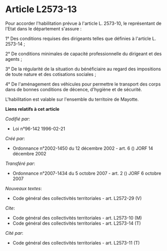 # Article L2573-13

Pour accorder l'habilitation prévue à l'article L. 2573-10, le représentant de l'Etat dans le département s'assure :

1° Des conditions requises des dirigeants telles que définies à l'article L. 2573-14 ;

2° De conditions minimales de capacité professionnelle du dirigeant et des agents ;

3° De la régularité de la situation du bénéficiaire au regard des impositions de toute nature et des cotisations sociales ;

4° De l'aménagement des véhicules pour permettre le transport des corps dans de bonnes conditions de décence, d'hygiène et de
sécurité.

L'habilitation est valable sur l'ensemble du territoire de Mayotte.

**Liens relatifs à cet article**

_Codifié par_:

  - Loi n°96-142 1996-02-21

_Créé par_:

  - Ordonnance n°2002-1450 du 12 décembre 2002 - art. 6 () JORF 14 décembre 2002

_Transféré par_:

  - Ordonnance n°2007-1434 du 5 octobre 2007 - art. 2 () JORF 6 octobre 2007

_Nouveaux textes_:

  - Code général des collectivités territoriales - art. L2572-29 (V)

_Cite_:

  - Code général des collectivités territoriales - art. L2573-10 (M)
  - Code général des collectivités territoriales - art. L2573-14 (T)

_Cité par_:

  - Code général des collectivités territoriales - art. L2573-11 (T)
